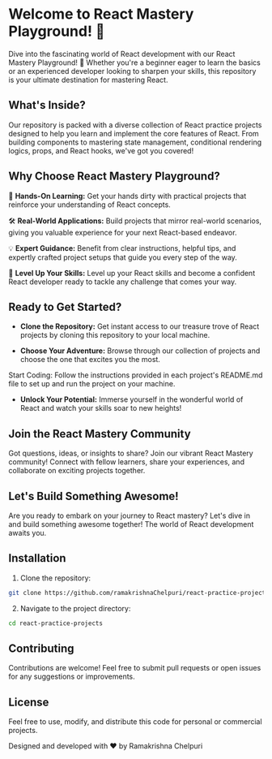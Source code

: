 # Welcome to React Mastery Playground! :medal_sports:

Dive into the fascinating world of React development with our React Mastery Playground! 🎉 Whether you're a beginner eager to learn the basics or an experienced developer looking to sharpen your skills, this repository is your ultimate destination for mastering React.

## What's Inside?
Our repository is packed with a diverse collection of React practice projects designed to help you learn and implement the core features of React. From building components to mastering state management, conditional rendering logics, props, and React hooks, we've got you covered!

## Why Choose React Mastery Playground?
:satellite: **Hands-On Learning:** Get your hands dirty with practical projects that reinforce your understanding of React concepts.

:hammer_and_wrench: **Real-World Applications:** Build projects that mirror real-world scenarios, giving you valuable experience for your next React-based endeavor.

:bulb: **Expert Guidance:** Benefit from clear instructions, helpful tips, and expertly crafted project setups that guide you every step of the way.

:rocket: **Level Up Your Skills:** Level up your React skills and become a confident React developer ready to tackle any challenge that comes your way.

## Ready to Get Started?
- **Clone the Repository:** Get instant access to our treasure trove of React projects by cloning this repository to your local machine.

- **Choose Your Adventure:** Browse through our collection of projects and choose the one that excites you the most.

Start Coding: Follow the instructions provided in each project's README.md file to set up and run the project on your machine.

- **Unlock Your Potential:** Immerse yourself in the wonderful world of React and watch your skills soar to new heights!

## Join the React Mastery Community
Got questions, ideas, or insights to share? Join our vibrant React Mastery community! Connect with fellow learners, share your experiences, and collaborate on exciting projects together.

## Let's Build Something Awesome!
Are you ready to embark on your journey to React mastery? Let's dive in and build something awesome together! The world of React development awaits you.

## Installation
1. Clone the repository:

```bash
git clone https://github.com/ramakrishnaChelpuri/react-practice-projects.git
```

2. Navigate to the project directory:

```bash
cd react-practice-projects
```

## Contributing
Contributions are welcome! Feel free to submit pull requests or open issues for any suggestions or improvements.

## License
Feel free to use, modify, and distribute this code for personal or commercial projects.

Designed and developed with ❤️ by Ramakrishna Chelpuri
